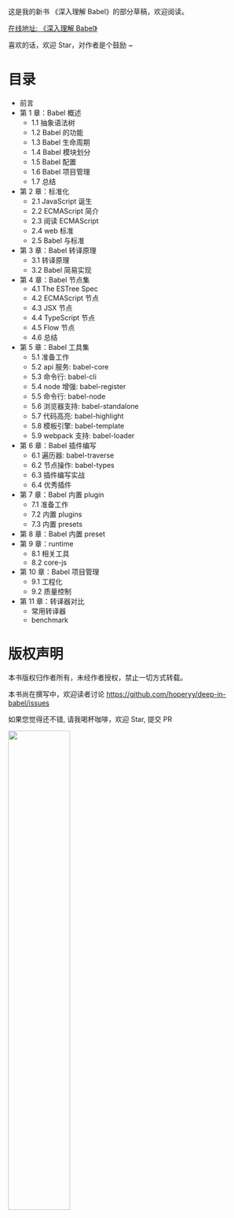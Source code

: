 这是我的新书 《深入理解 Babel》的部分草稿，欢迎阅读。

<a target="_blank" href="https://hoperyy.github.io/deep-in-babel/">在线地址: 《深入理解 Babel》</a>

喜欢的话，欢迎 Star，对作者是个鼓励 ~

# 目录

+   前言
+   第 1 章：Babel 概述
    +   1.1 抽象语法树
    +   1.2 Babel 的功能
    +   1.3 Babel 生命周期
    +   1.4 Babel 模块划分
    +   1.5 Babel 配置
    +   1.6 Babel 项目管理
    +   1.7 总结
+   第 2 章：标准化
    +   2.1 JavaScript 诞生
    +   2.2 ECMAScript 简介
    +   2.3 阅读 ECMAScript
    +   2.4 web 标准
    +   2.5 Babel 与标准
+   第 3 章：Babel 转译原理
    +   3.1 转译原理
    +   3.2 Babel 简易实现
+   第 4 章：Babel 节点集
    +   4.1 The ESTree Spec
    +   4.2 ECMAScript 节点
    +   4.3 JSX 节点
    +   4.4 TypeScript 节点
    +   4.5 Flow 节点
    +   4.6 总结
+   第 5 章：Babel 工具集
    +   5.1 准备工作
    +   5.2 api 服务: babel-core
    +   5.3 命令行: babel-cli
    +   5.4 node 增强: babel-register
    +   5.5 命令行: babel-node
    +   5.6 浏览器支持: babel-standalone
    +   5.7 代码高亮: babel-highlight
    +   5.8 模板引擎: babel-template
    +   5.9 webpack 支持: babel-loader
+   第 6 章：Babel 插件编写
    +   6.1 遍历器: babel-traverse
    +   6.2 节点操作: babel-types
    +   6.3 插件编写实战
    +   6.4 优秀插件
+   第 7 章：Babel 内置 plugin
    +   7.1 准备工作
    +   7.2 内置 plugins
    +   7.3 内置 presets
+   第 8 章：Babel 内置 preset
+   第 9 章：runtime 
    +   8.1 相关工具
    +   8.2 core-js
+   第 10 章：Babel 项目管理
    +   9.1 工程化
    +   9.2 质量控制
+   第 11 章：转译器对比
    +   常用转译器
    +   benchmark
    


# 版权声明

本书版权归作者所有，未经作者授权，禁止一切方式转载。

本书尚在撰写中，欢迎读者讨论 https://github.com/hoperyy/deep-in-babel/issues

如果您觉得还不错, 请我喝杯咖啡，欢迎 Star, 提交 PR

<img src="https://user-images.githubusercontent.com/5757051/157154474-1944d144-268a-445d-980d-6a889d12adb8.jpg" style="width: 50%">